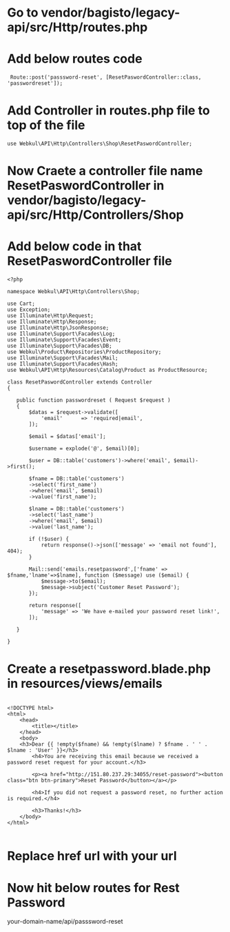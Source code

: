 # Go to vendor/bagisto/legacy-api/src/Http/routes.php


# Add below routes code
~~~
 Route::post('passsword-reset', [ResetPaswordController::class, 'passwordreset']);
 ~~~

 # Add Controller in routes.php file to top of the file
 ~~~
 use Webkul\API\Http\Controllers\Shop\ResetPaswordController;
~~~


# Now Craete a controller file name ResetPaswordController in vendor/bagisto/legacy-api/src/Http/Controllers/Shop

# Add below code in that ResetPaswordController file
 ~~~
<?php

namespace Webkul\API\Http\Controllers\Shop;

use Cart;
use Exception;
use Illuminate\Http\Request;
use Illuminate\Http\Response;
use Illuminate\Http\JsonResponse;
use Illuminate\Support\Facades\Log;
use Illuminate\Support\Facades\Event;
use Illuminate\Support\Facades\DB;
use Webkul\Product\Repositories\ProductRepository;
use Illuminate\Support\Facades\Mail;
use Illuminate\Support\Facades\Hash;
use Webkul\API\Http\Resources\Catalog\Product as ProductResource;

class ResetPaswordController extends Controller
{

    public function passwordreset ( Request $request )
    {
        $datas = $request->validate([
            'email'      => 'required|email',
        ]);

        $email = $datas['email'];

        $username = explode('@', $email)[0];

        $user = DB::table('customers')->where('email', $email)->first();

        $fname = DB::table('customers')
        ->select('first_name')
        ->where('email', $email)
        ->value('first_name');

        $lname = DB::table('customers')
        ->select('last_name')
        ->where('email', $email)
        ->value('last_name');

        if (!$user) {
            return response()->json(['message' => 'email not found'], 404);
        }

        Mail::send('emails.resetpassword',['fname' => $fname,'lname'=>$lname], function ($message) use ($email) {
            $message->to($email);
            $message->subject('Customer Reset Password');
        });

        return response([
            'message' => 'We have e-mailed your password reset link!',
        ]);

    }

}

~~~

# Create a resetpassword.blade.php in resources/views/emails

~~~

<!DOCTYPE html>
<html>
    <head>
        <title></title>
    </head>
    <body>
    <h3>Dear {{ !empty($fname) && !empty($lname) ? $fname . ' ' . $lname : 'User' }}</h3>
        <h4>You are receiving this email because we received a password reset request for your account.</h3>

        <p><a href="http://151.80.237.29:34055/reset-password"><button class="btn btn-primary">Reset Password</button></a></p>

        <h4>If you did not request a password reset, no further action is required.</h4>

        <h3>Thanks!</h3>
    </body>
</html>


~~~

# Replace href url with your url

# Now hit below routes for Rest Password
your-domain-name/api/passsword-reset